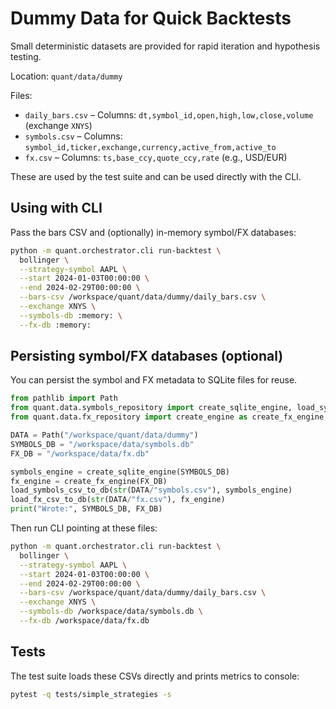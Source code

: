 # Dummy Data for Quick Backtests

Small deterministic datasets are provided for rapid iteration and hypothesis testing.

Location: `quant/data/dummy`

Files:
- `daily_bars.csv` – Columns: `dt,symbol_id,open,high,low,close,volume` (exchange `XNYS`)
- `symbols.csv` – Columns: `symbol_id,ticker,exchange,currency,active_from,active_to`
- `fx.csv` – Columns: `ts,base_ccy,quote_ccy,rate` (e.g., USD/EUR)

These are used by the test suite and can be used directly with the CLI.

## Using with CLI

Pass the bars CSV and (optionally) in-memory symbol/FX databases:
```bash
python -m quant.orchestrator.cli run-backtest \
  bollinger \
  --strategy-symbol AAPL \
  --start 2024-01-03T00:00:00 \
  --end 2024-02-29T00:00:00 \
  --bars-csv /workspace/quant/data/dummy/daily_bars.csv \
  --exchange XNYS \
  --symbols-db :memory: \
  --fx-db :memory:
```

## Persisting symbol/FX databases (optional)

You can persist the symbol and FX metadata to SQLite files for reuse.

```python
from pathlib import Path
from quant.data.symbols_repository import create_sqlite_engine, load_symbols_csv_to_db
from quant.data.fx_repository import create_engine as create_fx_engine, load_fx_csv_to_db

DATA = Path("/workspace/quant/data/dummy")
SYMBOLS_DB = "/workspace/data/symbols.db"
FX_DB = "/workspace/data/fx.db"

symbols_engine = create_sqlite_engine(SYMBOLS_DB)
fx_engine = create_fx_engine(FX_DB)
load_symbols_csv_to_db(str(DATA/"symbols.csv"), symbols_engine)
load_fx_csv_to_db(str(DATA/"fx.csv"), fx_engine)
print("Wrote:", SYMBOLS_DB, FX_DB)
```

Then run CLI pointing at these files:
```bash
python -m quant.orchestrator.cli run-backtest \
  bollinger \
  --strategy-symbol AAPL \
  --start 2024-01-03T00:00:00 \
  --end 2024-02-29T00:00:00 \
  --bars-csv /workspace/quant/data/dummy/daily_bars.csv \
  --exchange XNYS \
  --symbols-db /workspace/data/symbols.db \
  --fx-db /workspace/data/fx.db
```

## Tests

The test suite loads these CSVs directly and prints metrics to console:
```bash
pytest -q tests/simple_strategies -s
```